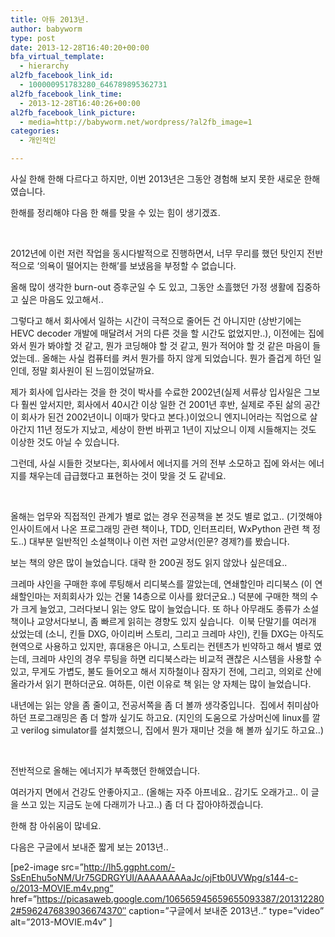 ```yaml
---
title: 아듀 2013년.
author: babyworm
type: post
date: 2013-12-28T16:40:20+00:00
bfa_virtual_template:
  - hierarchy
al2fb_facebook_link_id:
  - 100000951783280_646789895362731
al2fb_facebook_link_time:
  - 2013-12-28T16:40:26+00:00
al2fb_facebook_link_picture:
  - media=http://babyworm.net/wordpress/?al2fb_image=1
categories:
  - 개인적인

---
```

사실 한해 한해 다르다고 하지만, 이번 2013년은 그동안 경험해 보지 못한 새로운 한해였습니다.

한해를 정리해야 다음 한 해를 맞을 수 있는 힘이 생기겠죠.

 

2012년에 이런 저런 작업을 동시다발적으로 진행하면서, 너무 무리를 했던 탓인지 전반적으로 ‘의욕이 떨어지는 한해’를 보냈음을 부정할 수 없습니다.

올해 많이 생각한 burn-out 증후군일 수 도 있고, 그동안 소흘했던 가정 생활에 집중하고 싶은 마음도 있고해서..

그렇다고 해서 회사에서 일하는 시간이 극적으로 줄어든 건 아니지만 (상반기에는 HEVC decoder 개발에 매달려서 거의 다른 것을 할 시간도 없었지만..), 이전에는 집에 와서 뭔가 봐야할 것 같고, 뭔가 코딩해야 할 것 같고, 뭔가 적어야 할 것 같은 마음이 들었는데.. 올해는 사실 컴퓨터를 켜서 뭔가를 하지 않게 되었습니다. 뭔가 즐겁게 하던 일인데, 정말 회사원이 된 느낌이었달까요.

제가 회사에 입사라는 것을 한 것이 박사를 수료한 2002년(실제 서류상 입사일은 그보다 훨씬 앞서지만, 회사에서 40시간 이상 일한 건 2001년 후반, 실제로 주된 삶의 공간이 회사가 된건 2002년이니 이때가 맞다고 본다.)이었으니 엔지니어라는 직업으로 살아간지 11년 정도가 지났고, 세상이 한번 바뀌고 1년이 지났으니 이제 시들해지는 것도 이상한 것도 아닐 수 있습니다.

그런데, 사실 시들한 것보다는, 회사에서 에너지를 거의 전부 소모하고 집에 와서는 에너지를 채우는데 급급했다고 표현하는 것이 맞을 것 도 같네요.

 

올해는 업무와 직접적인 관계가 별로 없는 경우 전공책을 본 것도 별로 없고.. (기껏해야 인사이트에서 나온 프로그래밍 관련 책이나, TDD, 인터프리터, WxPython 관련 책 정도..) 대부분 일반적인 소설책이나 이런 저런 교양서(인문? 경제?)를 봤습니다.

보는 책의 양은 많이 늘었습니다. 대략 한 200권 정도 읽지 않았나 싶은데요..

크레마 샤인을 구매한 후에 루팅해서 리디북스를 깔았는데, 연쇄할인마 리디북스 (이 연쇄할인마는 저희회사가 있는 건물 14층으로 이사를 왔더군요..) 덕분에 구매한 책의 수가 크게 늘었고, 그러다보니 읽는 양도 많이 늘었습니다. 또 하나 아무래도 종류가 소설책이나 교양서다보니, 좀 빠르게 읽히는 경향도 있지 싶습니다.  이북 단말기를 여러개 샀었는데 (소니, 킨들 DXG, 아이리버 스토리, 그리고 크레마 샤인), 킨들 DXG는 아직도 현역으로 사용하고 있지만, 휴대용은 아니고, 스토리는 컨텐츠가 빈약하고 해서 별로 였는데, 크레마 샤인의 경우 루팅을 하면 리디북스라는 비교적 괜찮은 시스템을 사용할 수 있고, 무게도 가볍도, 불도 들어오고 해서 지하철이나 잠자기 전에, 그리고, 의외로 산에 올라가서 읽기 편하더군요. 여하튼, 이런 이유로 책 읽는 양 자체는 많이 늘었습니다.

내년에는 읽는 양을 좀 줄이고, 전공서쪽을 좀 더 볼까 생각중입니다.  집에서 취미삼아 하던 프로그래밍은 좀 더 할까 싶기도 하고요. (지인의 도움으로 가상머신에 linux를 깔고 verilog simulator를 설치했으니, 집에서 뭔가 재미난 것을 해 볼까 싶기도 하고요..)

 

전반적으로 올해는 에너지가 부족했던 한해였습니다.

여러가지 면에서 건강도 안좋아지고.. (올해는 자주 아프네요.. 감기도 오래가고.. 이 글을 쓰고 있는 지금도 눈에 다래끼가 나고..) 좀 더 다 잡아야하겠습니다.

한해 참 아쉬움이 많네요.

다음은 구글에서 보내준 짧게 보는 2013년..

[pe2-image src=”http://lh5.ggpht.com/-SsEnEhu5oNM/Ur75GDRGYUI/AAAAAAAAaJc/ojFtb0UVWpg/s144-c-o/2013-MOVIE.m4v.png” href=”https://picasaweb.google.com/106565945659655093387/2013122802#5962476839036674370″ caption=”구글에서 보내준 2013년..” type=”video” alt=”2013-MOVIE.m4v” ]

<p class="clear">
  
  
  
  
  
  
  